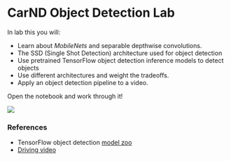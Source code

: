 # CarND Object Detection Lab

In lab this you will:

* Learn about *MobileNets* and separable depthwise convolutions.
* The SSD (Single Shot Detection) architecture used for object detection
* Use pretrained TensorFlow object detection inference models to detect objects
* Use different architectures and weight the tradeoffs.
* Apply an object detection pipeline to a video.

Open the notebook and work through it!

![](assets/clip.gif)

### References

* TensorFlow object detection [model zoo](https://github.com/tensorflow/models/blob/master/object_detection/g3doc/detection_model_zoo.md)
* [Driving video](https://s3-us-west-1.amazonaws.com/udacity-selfdrivingcar/advanced_deep_learning/driving.mp4)